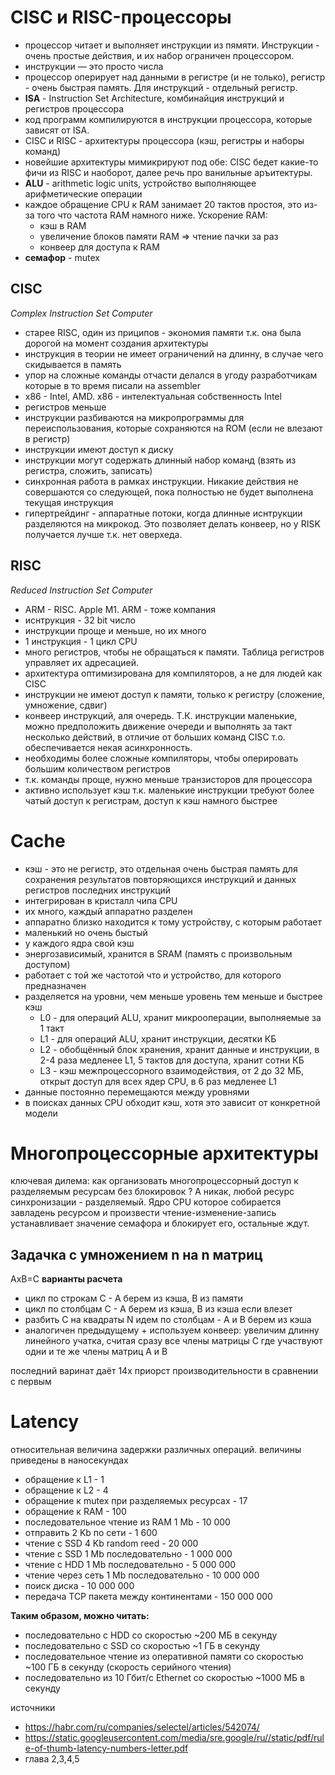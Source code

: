 # CISC и RISC-процессоры
* процессор читает и выполняет инструкции из пямяти. Инструкции - очень простые действия, и их набор ограничен процессором.
* инструкции — это просто числа
* процессор оперирует над данными в регистре (и не только), регистр - очень быстрая память. Для инструкций - отдельный регистр. 
* **ISA** - Instruction Set Architecture, комбинайция инструкций и регистров процессора
* код программ компилируются в инструкции процессора, которые зависят от ISA.
* CISC и RISC - архитектуры процессора (кэш, регистры и наборы команд)
* новейшие архитектуры мимикрируют под обе: CISC бедет какие-то фичи из RISC и наоборот, далее речь про ванильные аръитектуры.
* **ALU** - arithmetic logic units, устройство выполняющее арифметические операции
* каждое обращение CPU к RAM занимает 20 тактов простоя, это из-за того что частота RAM намного ниже. Ускорение RAM:
	* кэш в RAM
	* увеличение блоков памяти RAM => чтение пачки за раз
	* конвеер для доступа к RAM
* **семафор** - mutex
## CISC
*Complex Instruction Set Computer*
* старее RISC, один из приципов - экономия памяти т.к. она была дорогой на момент создания архитектуры
* инструкция в теории не имеет ограничений на длинну, в случае чего скидывается в память
* упор на сложные команды отчасти делался в угоду разработчикам которые в то время писали на assembler
* x86 - Intel, AMD. x86 - интелектуальная собственность Intel
* регистров меньше
* инструкции разбиваются на микропрограммы для переиспользования, которые сохраняются на ROM (если не влезают в регистр)
* инструкции имеют доступ к диску 
* инструкции могут содержать длинный набор команд (взять из регистра, сложить, записать)
* синхронная работа в рамках инструкции. Никакие действия не совершаются со следующей, пока полностью не будет выполнена текущая инструкция
* гипертрейдинг - аппаратные потоки, когда длинные иснтрукции разделяются на микрокод. Это позволяет делать конвеер, но у RISK получается лучше т.к. нет оверхеда.
## RISC
*Reduced Instruction Set Computer*
* ARM - RISC. Apple M1. ARM - тоже компания 
* иснтрукция - 32 bit число
* инструкции проще и меньше, но их много
* 1 инструкция  - 1 цикл CPU
* много регистров, чтобы не обращаться к памяти. Таблица регистров управляет их адресацией.
* архитектура оптимизирована для компиляторов, а не для людей как CISC
* инструкции не имеют доступ к памяти, только к регистру (сложение, умножение, сдвиг)
* конвеер инструкций, аля очередь. Т.К. инструкции маленькие, можно предположить движение очереди и выполнять за такт несколько действий, в отличие от больших команд CISC т.о. обеспечивается некая асинхронность.
* необходимы более сложные компиляторы, чтобы оперировать большим количеством регистров
* т.к. команды проще, нужно меньше транзисторов для процессора
* активно использует кэш т.к. маленькие инструкции требуют более чатый доступ к регистрам, доступ к кэш намного быстрее 
# Cache
* кэш - это не регистр, это отдельная очень быстрая память для сохранения результатов повторяющихся инструкций и данных регистров последних инструкций
* интегрирован в кристалл чипа CPU
* их много, каждый аппаратно разделен
* аппаратно близко находится к тому устройству, с которым работает
* маленький но очень быстый
* у каждого ядра свой кэш
* энергозависимый, хранится в SRAM (память с произвольным доступом)
* работает с той же частотой что и устройство, для которого предназначен
* разделяется на уровни, чем меньше уровень тем меньше и быстрее кэш
	* L0 - для операций ALU, хранит микрооперации, выполняемые за 1 такт
	* L1 - для операций ALU, хранит инструкции, десятки КБ 
	* L2 - обобщённый блок хранения, хранит данные и инструкции, в 2-4 раза медленее L1, 5 тактов для доступа, хранит сотни КБ
	* L3 - кэш межпроцессорного взаимодействия, от 2 до 32 МБ, открыт доступ для всех ядер CPU, в 6 раз медленее L1
* данные постоянно перемещаются между уровнями
* в поисках данных CPU обходит кэш, хотя это зависит от конкретной модели
# Многопроцессорные архитектуры
ключевая дилема: как организовать многопроцессорный доступ к разделяемым ресурсам без блокировок ? А никак, любой ресурс синхронизации - разделяемый. Ядро CPU которое собирается завладень ресурсом и произвести чтение-изменение-запись устанавливает значение семафора и блокирует его, остальные ждут.
## Задачка с умножением n на n матриц
AxB=C
**варианты расчета**
* цикл по строкам C - A берем из кэша, B из памяти
* цикл по столбцам С - А берем из кэша, B из кэша если влезет
* разбить С на квадраты N идем по столбцам - А и B берем из кэша
* аналогичен предыдущему + используем конвеер: увеличим длинну линейного учатка, считая сразу все члены матрицы С где участвуют одни и те же члены матриц A и B

последний варинат даёт 14x приорст производительности в сравнении с первым

# Latency
относительная величина задержки различных операций.
величины приведены в наносекундах
* обращение к L1 - 1
* обращение к L2 - 4
* обращение к mutex при разделяемых ресурсах - 17
* обращение к RAM - 100
* последовательное чтение из RAM 1 Mb - 10 000
* отправить 2 Kb по сети - 1 600
* чтение с SSD 4 Kb random reed - 20 000
* чтение с SSD 1 Mb последовательно - 1 000 000
* чтение с HDD 1 Mb последовательно - 5 000 000
* чтение через сеть 1 Mb последовательно - 10 000 000
* поиск диска - 10 000 000
* передача TCP пакета между континентами - 150 000 000

**Таким образом, можно читать:**
* последовательно с HDD со скоростью ~200 МБ в секунду
* последовательно с SSD со скоростью ~1 ГБ в секунду
* последовательное чтение из оперативной памяти со скоростью ~100 ГБ в секунду (скорость серийного чтения)
* последовательно из 10 Гбит/с Ethernet со скоростью ~1000 МБ в секунду

источники
* https://habr.com/ru/companies/selectel/articles/542074/
* https://static.googleusercontent.com/media/sre.google/ru//static/pdf/rule-of-thumb-latency-numbers-letter.pdf
* глава 2,3,4,5